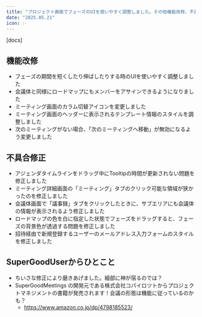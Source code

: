 ```yaml
---
title: "プロジェクト画面でフェーズのUIを使いやすく調整しました。その他機能改修、不具合の修正を行いました。"
date: "2025.05.21"
icon: ✨
---
```


[docs]

## 機能改修
- フェーズの期間を短くしたり伸ばしたりする時のUIを使いやすく調整しました
- 会議体と同様にロードマップにもメンバーをアサインできるようになりました
- ミーティング画面のカラム切替アイコンを変更しました
- ミーティング画面のヘッダーに表示されるテンプレート情報のスタイルを調整しました
- 次のミーティングがない場合、「次のミーティングへ移動」が無効になるよう変更しました

## 不具合修正
- アジェンダタイムラインをドラッグ中にTooltipの時間が更新されない問題を修正しました
- ミーティング詳細画面の「ミーティング」タブのクリック可能な領域が狭かったのを修正しました
- 会議体画面で「議事録」タブをクリックしたときに、サブエリアにも会議体の情報が表示されるよう修正しました
- ロードマップの色を白に指定した状態でフェーズをドラッグすると、フェーズの背景色が透過する問題を修正しました
- 招待経由で新規登録するユーザーのメールアドレス入力フォームのスタイルを修正しました

## SuperGoodUserからひとこと
- ちいさな修正により磨きあげました。細部に神が宿るのでは？
- SuperGoodMeetings の開発元である株式会社コパイロツトからプロジェクトマネジメントの書籍が発売されます！会議の形態は機能に従っているのかも？
  - https://www.amazon.co.jp/dp/4798185523/
